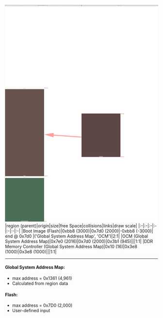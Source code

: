![memory map diagram](A3_maxaddress_lower_than_memregions_diagram.png)
|region (parent)|origin|size|free Space|collisions|links|draw scale|
|:-|:-|:-|:-|:-|:-|:-|
|<span style='color:(39, 9, 9)'>Boot Image (Flash)</span>|0xbb8 (3000)|0x7d0 (2000)|-0xbb8 (-3000)| end @ 0x7d0 |('Global System Address Map', 'OCM')|2:1|
|<span style='color:(54, 27, 19)'>OCM (Global System Address Map)</span>|0x7e0 (2016)|0x7d0 (2000)|0x3b1 (945)|||1:1|
|<span style='color:(16, 62, 28)'>DDR Memory Controller (Global System Address Map)</span>|0x10 (16)|0x3e8 (1000)|0x3e8 (1000)|||1:1|

---
#### Global System Address Map:
- max address = 0x1361 (4,961)
- Calculated from region data
#### Flash:
- max address = 0x7D0 (2,000)
- User-defined input